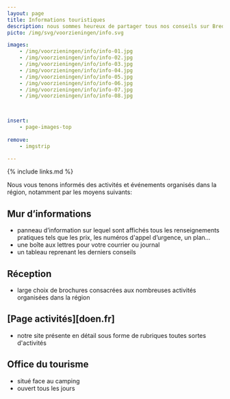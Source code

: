 ```yaml
---
layout: page
title: Informations touristiques
description: nous sommes heureux de partager tous nos conseils sur Bredene et ses environs
picto: /img/svg/voorzieningen/info.svg

images:
    - /img/voorzieningen/info/info-01.jpg
    - /img/voorzieningen/info/info-02.jpg
    - /img/voorzieningen/info/info-03.jpg
    - /img/voorzieningen/info/info-04.jpg
    - /img/voorzieningen/info/info-05.jpg
    - /img/voorzieningen/info/info-06.jpg
    - /img/voorzieningen/info/info-07.jpg
    - /img/voorzieningen/info/info-08.jpg

    

insert:
    - page-images-top
    
remove:
    - imgstrip

---
```


{% include links.md %}

Nous vous tenons informés des activités et événements organisés dans la région, notamment par les moyens suivants:

## Mur d’informations

- panneau d’information sur lequel sont affichés tous les renseignements pratiques tels que les prix, les numéros d'appel d’urgence, un plan...
- une boîte aux lettres pour votre courrier ou journal
- un tableau reprenant les derniers conseils

## Réception

- large choix de brochures consacrées aux nombreuses activités organisées dans la région

## [Page activités][doen.fr]

- notre site présente en détail sous forme de rubriques toutes sortes d'activités

## Office du tourisme

- situé face au camping
- ouvert tous les jours
